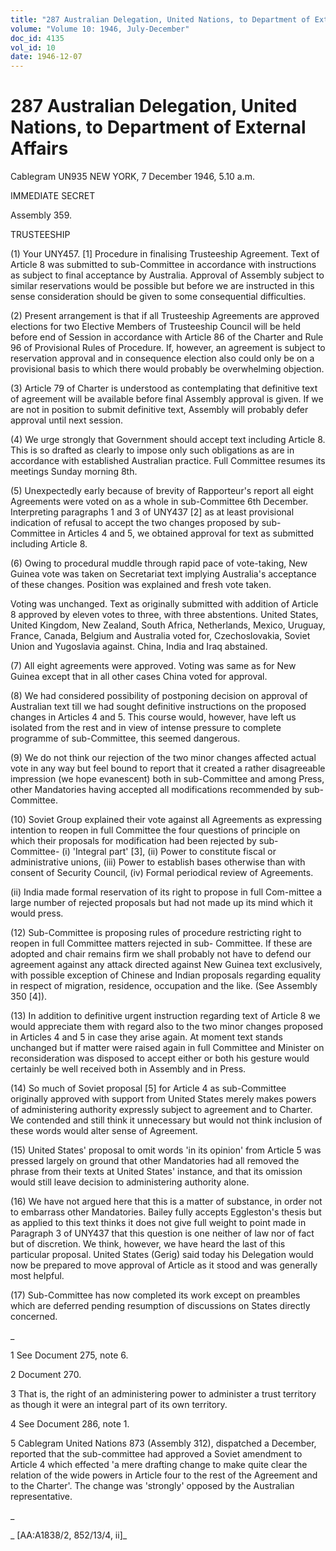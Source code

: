 ```yaml
---
title: "287 Australian Delegation, United Nations, to Department of External Affairs"
volume: "Volume 10: 1946, July-December"
doc_id: 4135
vol_id: 10
date: 1946-12-07
---
```


# 287 Australian Delegation, United Nations, to Department of External Affairs

Cablegram UN935 NEW YORK, 7 December 1946, 5.10 a.m.

IMMEDIATE SECRET

Assembly 359.

TRUSTEESHIP

(1) Your UNY457. [1] Procedure in finalising Trusteeship Agreement. Text of Article 8 was submitted to sub-Committee in accordance with instructions as subject to final acceptance by Australia. Approval of Assembly subject to similar reservations would be possible but before we are instructed in this sense consideration should be given to some consequential difficulties.

(2) Present arrangement is that if all Trusteeship Agreements are approved elections for two Elective Members of Trusteeship Council will be held before end of Session in accordance with Article 86 of the Charter and Rule 96 of Provisional Rules of Procedure. If, however, an agreement is subject to reservation approval and in consequence election also could only be on a provisional basis to which there would probably be overwhelming objection.

(3) Article 79 of Charter is understood as contemplating that definitive text of agreement will be available before final Assembly approval is given. If we are not in position to submit definitive text, Assembly will probably defer approval until next session.

(4) We urge strongly that Government should accept text including Article 8. This is so drafted as clearly to impose only such obligations as are in accordance with established Australian practice. Full Committee resumes its meetings Sunday morning 8th.

(5) Unexpectedly early because of brevity of Rapporteur's report all eight Agreements were voted on as a whole in sub-Committee 6th December. Interpreting paragraphs 1 and 3 of UNY437 [2] as at least provisional indication of refusal to accept the two changes proposed by sub-Committee in Articles 4 and 5, we obtained approval for text as submitted including Article 8.

(6) Owing to procedural muddle through rapid pace of vote-taking, New Guinea vote was taken on Secretariat text implying Australia's acceptance of these changes. Position was explained and fresh vote taken.

Voting was unchanged. Text as originally submitted with addition of Article 8 approved by eleven votes to three, with three abstentions. United States, United Kingdom, New Zealand, South Africa, Netherlands, Mexico, Uruguay, France, Canada, Belgium and Australia voted for, Czechoslovakia, Soviet Union and Yugoslavia against. China, India and Iraq abstained.

(7) All eight agreements were approved. Voting was same as for New Guinea except that in all other cases China voted for approval.

(8) We had considered possibility of postponing decision on approval of Australian text till we had sought definitive instructions on the proposed changes in Articles 4 and 5. This course would, however, have left us isolated from the rest and in view of intense pressure to complete programme of sub-Committee, this seemed dangerous.

(9) We do not think our rejection of the two minor changes affected actual vote in any way but feel bound to report that it created a rather disagreeable impression (we hope evanescent) both in sub-Committee and among Press, other Mandatories having accepted all modifications recommended by sub-Committee.

(10) Soviet Group explained their vote against all Agreements as expressing intention to reopen in full Committee the four questions of principle on which their proposals for modification had been rejected by sub-Committee- (i) 'Integral part' [3], (ii) Power to constitute fiscal or administrative unions, (iii) Power to establish bases otherwise than with consent of Security Council, (iv) Formal periodical review of Agreements.

(ii) India made formal reservation of its right to propose in full Com-mittee a large number of rejected proposals but had not made up its mind which it would press.

(12) Sub-Committee is proposing rules of procedure restricting right to reopen in full Committee matters rejected in sub- Committee. If these are adopted and chair remains firm we shall probably not have to defend our agreement against any attack directed against New Guinea text exclusively, with possible exception of Chinese and Indian proposals regarding equality in respect of migration, residence, occupation and the like. (See Assembly 350 [4]).

(13) In addition to definitive urgent instruction regarding text of Article 8 we would appreciate them with regard also to the two minor changes proposed in Articles 4 and 5 in case they arise again. At moment text stands unchanged but if matter were raised again in full Committee and Minister on reconsideration was disposed to accept either or both his gesture would certainly be well received both in Assembly and in Press.

(14) So much of Soviet proposal [5] for Article 4 as sub-Committee originally approved with support from United States merely makes powers of administering authority expressly subject to agreement and to Charter. We contended and still think it unnecessary but would not think inclusion of these words would alter sense of Agreement.

(15) United States' proposal to omit words 'in its opinion' from Article 5 was pressed largely on ground that other Mandatories had all removed the phrase from their texts at United States' instance, and that its omission would still leave decision to administering authority alone.

(16) We have not argued here that this is a matter of substance, in order not to embarrass other Mandatories. Bailey fully accepts Eggleston's thesis but as applied to this text thinks it does not give full weight to point made in Paragraph 3 of UNY437 that this question is one neither of law nor of fact but of discretion. We think, however, we have heard the last of this particular proposal. United States (Gerig) said today his Delegation would now be prepared to move approval of Article as it stood and was generally most helpful.

(17) Sub-Committee has now completed its work except on preambles which are deferred pending resumption of discussions on States directly concerned.

_

1 See Document 275, note 6.

2 Document 270.

3 That is, the right of an administering power to administer a trust territory as though it were an integral part of its own territory.

4 See Document 286, note 1.

5 Cablegram United Nations 873 (Assembly 312), dispatched a December, reported that the sub-committee had approved a Soviet amendment to Article 4 which effected 'a mere drafting change to make quite clear the relation of the wide powers in Article four to the rest of the Agreement and to the Charter'. The change was 'strongly' opposed by the Australian representative.

_

_ [AA:A1838/2, 852/13/4, ii]_
